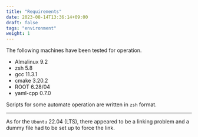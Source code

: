 ```yaml
---
title: "Requirements"
date: 2023-08-14T13:36:14+09:00
draft: false
tags: "environment"
weight: 1
---
```


The following machines have been tested for operation.

- Almalinux 9.2
- zsh 5.8
- gcc 11.3.1
- cmake 3.20.2
- ROOT 6.28/04
- yaml-cpp 0.7.0

Scripts for some automate operation are written in `zsh` format.

---

As for the `Ubuntu` 22.04 (LTS), there appeared to be a linking problem and a dummy file had to be set up to force the link.

